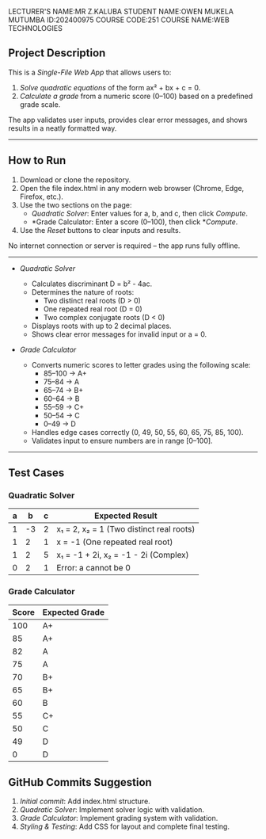 LECTURER'S NAME:MR Z.KALUBA
STUDENT NAME:OWEN MUKELA MUTUMBA
ID:202400975
COURSE CODE:251
COURSE NAME:WEB TECHNOLOGIES 

## Project Description
This is a *Single-File Web App* that allows users to:  
1. *Solve quadratic equations* of the form ax² + bx + c = 0.  
2. *Calculate a grade* from a numeric score (0–100) based on a predefined grade scale.  

The app validates user inputs, provides clear error messages, and shows results in a neatly formatted way.  

---

## How to Run
1. Download or clone the repository.  
2. Open the file index.html in any modern web browser (Chrome, Edge, Firefox, etc.).  
3. Use the two sections on the page:  
   - *Quadratic Solver*: Enter values for a, b, and c, then click *Compute*.  
   - *Grade Calculator: Enter a score (0–100), then click **Compute*.  
4. Use the *Reset* buttons to clear inputs and results.  

No internet connection or server is required – the app runs fully offline.

---


- *Quadratic Solver*
  - Calculates discriminant D = b² - 4ac.  
  - Determines the nature of roots:
    - Two distinct real roots (D > 0)  
    - One repeated real root (D = 0)  
    - Two complex conjugate roots (D < 0)  
  - Displays roots with up to 2 decimal places.  
  - Shows clear error messages for invalid input or a = 0.

- *Grade Calculator*
  - Converts numeric scores to letter grades using the following scale:
    - 85–100 → A+  
    - 75–84 → A  
    - 65–74 → B+  
    - 60–64 → B  
    - 55–59 → C+  
    - 50–54 → C  
    - 0–49 → D  
  - Handles edge cases correctly (0, 49, 50, 55, 60, 65, 75, 85, 100).  
  - Validates input to ensure numbers are in range [0–100].

---

## Test Cases

### Quadratic Solver
| a  | b  | c  | Expected Result                          |
|----|----|----|-----------------------------------------|
| 1  | -3 | 2  | x₁ = 2, x₂ = 1 (Two distinct real roots) |
| 1  | 2  | 1  | x = -1 (One repeated real root)        |
| 1  | 2  | 5  | x₁ = -1 + 2i, x₂ = -1 - 2i (Complex)  |
| 0  | 2  | 1  | Error: a cannot be 0                    |

### Grade Calculator
| Score | Expected Grade |
|-------|----------------|
| 100   | A+             |
| 85    | A+             |
| 82    | A              |
| 75    | A              |
| 70    | B+             |
| 65    | B+             |
| 60    | B              |
| 55    | C+             |
| 50    | C              |
| 49    | D              |
| 0     | D              |


## GitHub Commits Suggestion
1. *Initial commit*: Add index.html structure.  
2. *Quadratic Solver*: Implement solver logic with validation.  
3. *Grade Calculator*: Implement grading system with validation.  
4. *Styling & Testing*: Add CSS for layout and complete final testing.


